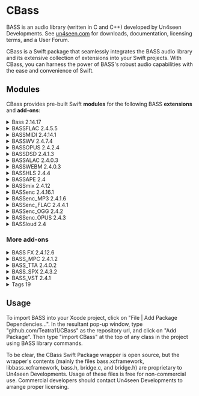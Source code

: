 # CBass

BASS is an audio library (written in C and C++) developed by Un4seen Developments. See [un4seen.com](https://www.un4seen.com) for downloads, documentation, licensing terms, and a User Forum.

CBass is a Swift package that seamlessly integrates the BASS audio library and its extensive collection of extensions into your Swift projects. With CBass, you can harness the power of BASS's robust audio capabilities with the ease and convenience of Swift.



## Modules

CBass provides pre-built Swift **modules** for the following BASS **extensions** and **add-ons**:

<details>
<summary> Bass 2.14.17 </summary>

The Main APIs of Bass which includes the `bass.xcframework` & `libbass.xcframeworks` binaries and the public `bass.h` header.

</details>


<details>
<summary> BASSFLAC 2.4.5.5 </summary>

 An extension enabling the playback of [FLAC](https://xiph.org/flac) 
 (including Ogg FLAC) encoded files and streams.

</details>


<details>
<summary> BASSMIDI 2.4.14.1 </summary>

 An extension enabling the playback of MIDI files and custom event sequences, using SF2 and 
 SFZ soundfonts to provide the sounds, including support for SF2PACK and
 SF3 compressed soundfonts. MIDI input is also supported.
 
 A couple of SF2 soundfonts are available [here](https://www.un4seen.com/download.php?x/ChoriumRevA)
 and [here](https://www.un4seen.com/download.php?x/WeedsGM3).
 
</details>


<details>
<summary> BASSWV 2.4.7.4 </summary>

 An extension enabling the playback of [WavPack](https://www.wavpack.com/)
 encoded files and streams, including WavPack DSD files when used with the BASSDSD add-on.
 
</details>


<details>
<summary> BASSOPUS 2.4.2.4 </summary>

An extension enabling the playback of [Opus](https://opus-codec.org/) encoded files and streams.
 
</details>


<details>
<summary> BASSDSD 2.4.1.3 </summary>

 An extension enabling the playback of **DSD (Direct Stream Digital)** data in
 `DSDIFF` and `DSF` containers, and WavPack when used with the `BASSWV` add-on.
 Includes `raw DSD` and `DSD-over-PCM` output options.
 
</details>


<details>
<summary> BASSALAC 2.4.0.3 </summary>

 An extension enabling the playback of [WebM](https://www.webmproject.org/) and
 [Matroska](https://www.matroska.org/) files and streams.
 
</details>


<details>
<summary> BASSWEBM 2.4.0.3 </summary>

 An extension enabling the playback of [WebM](https://www.webmproject.org/) and
 [Matroska](https://www.matroska.org/) files and streams.
 
</details>


<details>
<summary> BASSHLS 2.4.4 </summary>

 An extension enabling the playback of **HLS (HTTP Live Streaming)** streams.
 Local media playlists and segments are also supported.
 
</details>


<details>
<summary> BASSAPE 2.4 </summary>

An extension enabling the playback of [Monkey's Audio](https://monkeysaudio.com) encoded files.
 
</details>


<details>
<summary> BASSmix 2.4.12 </summary>

 An extension providing the ability to mix together multiple BASS channels,
 with resampling and matrix mixing features.
 Also provides the ability to split a BASS channel into multiple channels.
 
</details>


<details>
<summary> BASSenc 2.4.16.1 </summary>

 An extension that allows BASS channels to be encoded using command-line encoders with
 `STDIN` support, or ACM codecs (on Windows) or CoreAudio codecs (on `macOS/iOS`),
 or user-provided encoders.
 Also features streaming of encoded data to clients directly or via Shoutcast and 
 Icecast servers, and `PCM` `WAV/AIFF` file writing.
 
</details>


<details>
<summary> BASSenc_MP3 2.4.1.6 </summary>

An extension to `BASSenc` that provides MP3 encoding of BASS channels, with support for `LAME` options.
 
</details>


<details>
<summary> BASSenc_FLAC 2.4.4.1 </summary>

 An extension to BASSenc that provides [FLAC](https://xiph.org/flac/) encoding of
 BASS channels, including support for Ogg FLAC and chained bitstreams.
 
</details>


<details>
<summary> BASSenc_OGG 2.4.2 </summary>

 An extension to BASSenc that provides [Ogg Vorbis](https://xiph.org/vorbis/)
 encoding of BASS channels, with support for OGGENC options and chained bitstreams.
 
</details>


<details>
<summary> BASSenc_OPUS 2.4.3 </summary>

 An extension to BASSenc that provides [Opus](https://opus-codec.org/) encoding of
 BASS channels, with support for OPUSENC options and chained bitstreams.
 
</details>


<details>
<summary> BASSloud 2.4 </summary>

An extension providing loudness measurement of BASS channels.
 
</details>


### More add-ons


<details>
<summary> BASS FX 2.4.12.6 </summary>

An extension providing several effects, including reverse playback and tempo & pitch control.
 
</details>


<details>
<summary> BASS_MPC 2.4.1.2 </summary>

An extension enabling the playback of [Musepack](https://www.musepack.net/) encoded files and streams.
 
</details>


<details>
<summary> BASS_TTA 2.4.0.2 </summary>

An extension enabling the playback of [TTA](http://tta.tausoft.org) encoded files.
 
</details>


<details>
<summary> BASS_SPX 2.4.3.2 </summary>

 An extension enabling the playback of [Speex](https://www.speex.org) encoded files.
 
 **MacOS Only**
 
</details>


<details>
<summary> BASS_VST 2.4.1 </summary>

 An extension enabling the use of VST effects and instruments with BASS.
 
 **MacOS Only**
 
</details>


<details>
<summary> Tags 19 </summary>

 An extension producing formatted **text** from the 
 `ID3v1/v2`, `OGG/FLAC`, `WMA`, `APE`, `MP4`, and `RIFF` tags of a BASS stream.
 
</details>



## Usage

To import BASS into your Xcode project, click on "File | Add Package Dependencies...".  In the resultant pop-up window, type "github.com/Teatra11/CBass" as the repository url, and click on "Add Package".  Then type "import CBass" at the top of any class in the project using BASS library commands.

To be clear, the CBass Swift Package wrapper is open source, but the wrapper's contents (mainly the files bass.xcframework, libbass.xcframework, bass.h, bridge.c, and bridge.h) are proprietary to Un4seen Developments. Usage of these files is free for non-commercial use.  Commercial developers should contact Un4seen Developments to arrange proper licensing.
